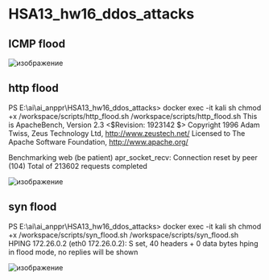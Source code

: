 # HSA13_hw16_ddos_attacks

## ICMP flood

![изображение](https://github.com/user-attachments/assets/86e6b1ce-98c3-45c5-aaef-9728688fa7b2)


## http flood

PS E:\ai\ai_anppr\HSA13_hw16_ddos_attacks> docker exec -it kali sh
chmod +x /workspace/scripts/http_flood.sh
/workspace/scripts/http_flood.sh
This is ApacheBench, Version 2.3 <$Revision: 1923142 $>
Copyright 1996 Adam Twiss, Zeus Technology Ltd, http://www.zeustech.net/
Licensed to The Apache Software Foundation, http://www.apache.org/

Benchmarking web (be patient)
apr_socket_recv: Connection reset by peer (104)
Total of 213602 requests completed

![изображение](https://github.com/user-attachments/assets/f48933ee-93ca-4124-9b19-9ee8f0b514ca)



## syn flood

PS E:\ai\ai_anppr\HSA13_hw16_ddos_attacks> docker exec -it kali sh
chmod +x /workspace/scripts/syn_flood.sh
/workspace/scripts/syn_flood.sh
HPING 172.26.0.2 (eth0 172.26.0.2): S set, 40 headers + 0 data bytes
hping in flood mode, no replies will be shown

![изображение](https://github.com/user-attachments/assets/aff704d2-beb1-4aeb-afe6-22e0a087df42)
